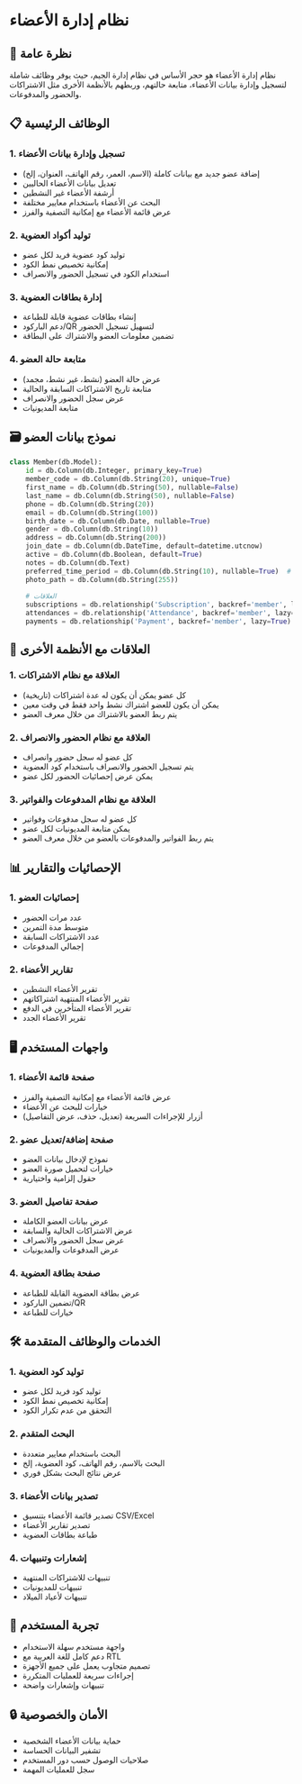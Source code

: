 # نظام إدارة الأعضاء

## 🎯 نظرة عامة

نظام إدارة الأعضاء هو حجر الأساس في نظام إدارة الجيم، حيث يوفر وظائف شاملة لتسجيل وإدارة بيانات الأعضاء، متابعة حالتهم، وربطهم بالأنظمة الأخرى مثل الاشتراكات والحضور والمدفوعات.

## 📋 الوظائف الرئيسية

### 1. تسجيل وإدارة بيانات الأعضاء
- إضافة عضو جديد مع بيانات كاملة (الاسم، العمر، رقم الهاتف، العنوان، إلخ)
- تعديل بيانات الأعضاء الحاليين
- أرشفة الأعضاء غير النشطين
- البحث عن الأعضاء باستخدام معايير مختلفة
- عرض قائمة الأعضاء مع إمكانية التصفية والفرز

### 2. توليد أكواد العضوية
- توليد كود عضوية فريد لكل عضو
- إمكانية تخصيص نمط الكود
- استخدام الكود في تسجيل الحضور والانصراف

### 3. إدارة بطاقات العضوية
- إنشاء بطاقات عضوية قابلة للطباعة
- دعم الباركود/QR لتسهيل تسجيل الحضور
- تضمين معلومات العضو والاشتراك على البطاقة

### 4. متابعة حالة العضو
- عرض حالة العضو (نشط، غير نشط، مجمد)
- متابعة تاريخ الاشتراكات السابقة والحالية
- عرض سجل الحضور والانصراف
- متابعة المديونيات

## 🗃️ نموذج بيانات العضو

```python
class Member(db.Model):
    id = db.Column(db.Integer, primary_key=True)
    member_code = db.Column(db.String(20), unique=True)
    first_name = db.Column(db.String(50), nullable=False)
    last_name = db.Column(db.String(50), nullable=False)
    phone = db.Column(db.String(20))
    email = db.Column(db.String(100))
    birth_date = db.Column(db.Date, nullable=True)
    gender = db.Column(db.String(10))
    address = db.Column(db.String(200))
    join_date = db.Column(db.DateTime, default=datetime.utcnow)
    active = db.Column(db.Boolean, default=True)
    notes = db.Column(db.Text)
    preferred_time_period = db.Column(db.String(10), nullable=True)  # 'men' or 'women'
    photo_path = db.Column(db.String(255))
    
    # العلاقات
    subscriptions = db.relationship('Subscription', backref='member', lazy=True)
    attendances = db.relationship('Attendance', backref='member', lazy=True)
    payments = db.relationship('Payment', backref='member', lazy=True)
```

## 🔄 العلاقات مع الأنظمة الأخرى

### 1. العلاقة مع نظام الاشتراكات
- كل عضو يمكن أن يكون له عدة اشتراكات (تاريخية)
- يمكن أن يكون للعضو اشتراك نشط واحد فقط في وقت معين
- يتم ربط العضو بالاشتراك من خلال معرف العضو

### 2. العلاقة مع نظام الحضور والانصراف
- كل عضو له سجل حضور وانصراف
- يتم تسجيل الحضور والانصراف باستخدام كود العضوية
- يمكن عرض إحصائيات الحضور لكل عضو

### 3. العلاقة مع نظام المدفوعات والفواتير
- كل عضو له سجل مدفوعات وفواتير
- يمكن متابعة المديونيات لكل عضو
- يتم ربط الفواتير والمدفوعات بالعضو من خلال معرف العضو

## 📊 الإحصائيات والتقارير

### 1. إحصائيات العضو
- عدد مرات الحضور
- متوسط مدة التمرين
- عدد الاشتراكات السابقة
- إجمالي المدفوعات

### 2. تقارير الأعضاء
- تقرير الأعضاء النشطين
- تقرير الأعضاء المنتهية اشتراكاتهم
- تقرير الأعضاء المتأخرين في الدفع
- تقرير الأعضاء الجدد

## 🖥️ واجهات المستخدم

### 1. صفحة قائمة الأعضاء
- عرض قائمة الأعضاء مع إمكانية التصفية والفرز
- خيارات للبحث عن الأعضاء
- أزرار للإجراءات السريعة (تعديل، حذف، عرض التفاصيل)

### 2. صفحة إضافة/تعديل عضو
- نموذج لإدخال بيانات العضو
- خيارات لتحميل صورة العضو
- حقول إلزامية واختيارية

### 3. صفحة تفاصيل العضو
- عرض بيانات العضو الكاملة
- عرض الاشتراكات الحالية والسابقة
- عرض سجل الحضور والانصراف
- عرض المدفوعات والمديونيات

### 4. صفحة بطاقة العضوية
- عرض بطاقة العضوية القابلة للطباعة
- تضمين الباركود/QR
- خيارات للطباعة

## 🛠️ الخدمات والوظائف المتقدمة

### 1. توليد كود العضوية
- توليد كود فريد لكل عضو
- إمكانية تخصيص نمط الكود
- التحقق من عدم تكرار الكود

### 2. البحث المتقدم
- البحث باستخدام معايير متعددة
- البحث بالاسم، رقم الهاتف، كود العضوية، إلخ
- عرض نتائج البحث بشكل فوري

### 3. تصدير بيانات الأعضاء
- تصدير قائمة الأعضاء بتنسيق CSV/Excel
- تصدير تقارير الأعضاء
- طباعة بطاقات العضوية

### 4. إشعارات وتنبيهات
- تنبيهات للاشتراكات المنتهية
- تنبيهات للمديونيات
- تنبيهات لأعياد الميلاد

## 📱 تجربة المستخدم

- واجهة مستخدم سهلة الاستخدام
- دعم كامل للغة العربية مع RTL
- تصميم متجاوب يعمل على جميع الأجهزة
- إجراءات سريعة للعمليات المتكررة
- تنبيهات وإشعارات واضحة

## 🔒 الأمان والخصوصية

- حماية بيانات الأعضاء الشخصية
- تشفير البيانات الحساسة
- صلاحيات الوصول حسب دور المستخدم
- سجل للعمليات المهمة


